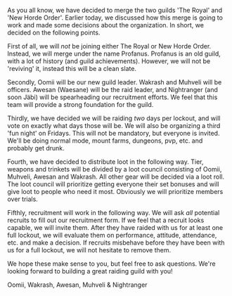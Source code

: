 As you all know, we have decided to merge the two guilds 'The Royal' and 'New
Horde Order'. Earlier today, we discussed how this merge is going to work and
made some decisions about the organization. In short, we decided on the
following points.

First of all, we will *not* be joining either The Royal or New Horde Order.
Instead, we will merge under the name Profanus. Profanus is an old guild, with
a lot of history (and guild achievements). However, we will not be 'reviving'
it, instead this will be a clean slate.

Secondly, Oomii will be our new guild leader. Wakrash and Muhveli will be
officers.  Awesan (Waesane) will be the raid leader, and Nightranger (and soon
Jäbi) will be spearheading our recruitment efforts. We feel that this team will
provide a strong foundation for the guild.

Thirdly, we have decided we will be raiding *two* days per lockout, and will
vote on exactly what days those will be. We will also be organizing a third
'fun night' on Fridays. This will not be mandatory, but everyone is invited.
We'll be doing normal mode, mount farms, dungeons, pvp, etc. and probably get
drunk.

Fourth, we have decided to distribute loot in the following way. Tier, weapons
and trinkets will be divided by a loot council consisting of Oomii, Muhveli,
Awesan and Wakrash. All other gear will be decided via a loot roll. The loot
council will prioritize getting everyone their set bonuses and will give loot
to people who need it most. Obviously we will prioritize members over trials.

Fifthly, recruitment will work in the following way. We will ask *all* potential
recruits to fill out our recruitment form. If we feel that a recruit looks capable,
we will invite them. After they have raided with us for at least one full lockout,
we will evaluate them on performance, attitude, attendance, etc. and make a decision.
If recruits misbehave before they have been with us for a full lockout, we will not
hesitate to remove them.

We hope these make sense to you, but feel free to ask questions. We're looking
forward to building a great raiding guild with you!

Oomii, Wakrash, Awesan, Muhveli & Nightranger
